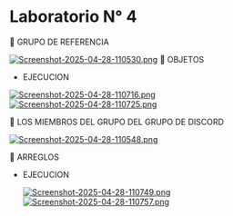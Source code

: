 # Laboratorio N° 4
📌 GRUPO DE REFERENCIA

[![Screenshot-2025-04-28-110530.png](https://i.postimg.cc/Gt61MTRS/Screenshot-2025-04-28-110530.png)](https://postimg.cc/9wPS0MrG)
📌 OBJETOS
- EJECUCION
  
[![Screenshot-2025-04-28-110716.png](https://i.postimg.cc/6qZ9xfMN/Screenshot-2025-04-28-110716.png)](https://postimg.cc/jnsVzPV8)
[![Screenshot-2025-04-28-110725.png](https://i.postimg.cc/KzwZWHrN/Screenshot-2025-04-28-110725.png)](https://postimg.cc/phQbhkSh)

📌 LOS MIEMBROS DEL GRUPO DEL GRUPO DE DISCORD

[![Screenshot-2025-04-28-110548.png](https://i.postimg.cc/CxQ6bpFm/Screenshot-2025-04-28-110548.png)](https://postimg.cc/TKn9XS5D)

📌 ARREGLOS
- EJECUCION

  [![Screenshot-2025-04-28-110749.png](https://i.postimg.cc/59zYVBY0/Screenshot-2025-04-28-110749.png)](https://postimg.cc/Hjps07tD)
  [![Screenshot-2025-04-28-110757.png](https://i.postimg.cc/Z5bCpXfB/Screenshot-2025-04-28-110757.png)](https://postimg.cc/TpsdXNvf)



